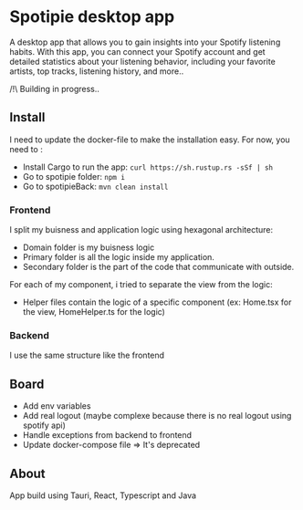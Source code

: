 # Spotipie desktop app

A desktop app that allows you to gain insights into your Spotify listening habits.
With this app, you can connect your Spotify account and get detailed statistics about your listening behavior, including your favorite artists, top tracks, listening history, and more..

/!\ Building in progress..

## Install

I need to update the docker-file to make the installation easy.
For now, you need to :

- Install Cargo to run the app: `curl https://sh.rustup.rs -sSf | sh`
- Go to spotipie folder: `npm i`
- Go to spotipieBack: `mvn clean install`

### Frontend

I split my buisness and application logic using hexagonal architecture:

- Domain folder is my buisness logic
- Primary folder is all the logic inside my application.
- Secondary folder is the part of the code that communicate with outside.

For each of my component, i tried to separate the view from the logic:

- Helper files contain the logic of a specific component (ex: Home.tsx for the view, HomeHelper.ts for the logic)

### Backend

I use the same structure like the frontend

## Board

- Add env variables
- Add real logout (maybe complexe because there is no real logout using spotify api)
- Handle exceptions from backend to frontend
- Update docker-compose file => It's deprecated

## About

App build using Tauri, React, Typescript and Java
